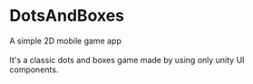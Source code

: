 # DotsAndBoxes

A simple 2D mobile game app </br></br>
It's a classic dots and boxes game made by using only unity UI components.
